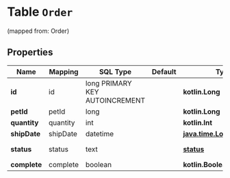
# Table `Order` 
(mapped from: Order)

## Properties
Name | Mapping | SQL Type | Default | Type | Description | Notes
---- | ------- | -------- | ------- | ---- | ----------- | -----
**id** | id | long PRIMARY KEY AUTOINCREMENT |  | **kotlin.Long** |  |  [optional]
**petId** | petId | long |  | **kotlin.Long** |  |  [optional]
**quantity** | quantity | int |  | **kotlin.Int** |  |  [optional]
**shipDate** | shipDate | datetime |  | [**java.time.LocalDateTime**](java.time.LocalDateTime.md) |  |  [optional]
**status** | status | text |  | [**status**](#StatusEnum) | Order Status |  [optional]
**complete** | complete | boolean |  | **kotlin.Boolean** |  |  [optional]








